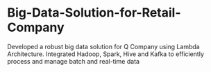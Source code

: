 # Big-Data-Solution-for-Retail-Company
Developed a robust big data solution for Q Company using Lambda Architecture.   Integrated Hadoop, Spark, Hive and Kafka to efficiently process and manage batch and real-time data 
